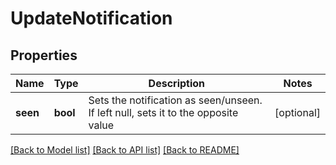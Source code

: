 # UpdateNotification

## Properties
Name | Type | Description | Notes
------------ | ------------- | ------------- | -------------
**seen** | **bool** | Sets the notification as seen/unseen. If left null, sets it to the opposite value | [optional] 

[[Back to Model list]](../../README.md#documentation-for-models) [[Back to API list]](../../README.md#documentation-for-api-endpoints) [[Back to README]](../../README.md)


